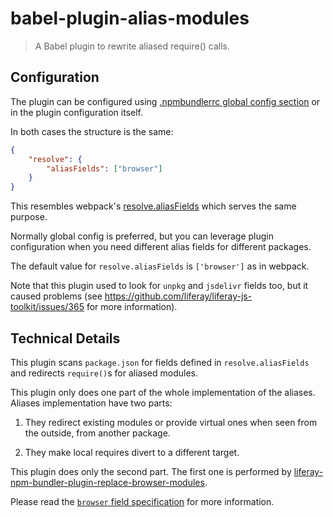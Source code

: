 # babel-plugin-alias-modules

> A Babel plugin to rewrite aliased require() calls.

## Configuration

The plugin can be configured using
[.npmbundlerrc global config section](https://github.com/liferay/liferay-frontend-projects/tree/master/maintenance/projects/js-toolkit/docs/.npmbundlerrc-file-reference.md#config)
or in the plugin configuration itself.

In both cases the structure is the same:

```json
{
	"resolve": {
		"aliasFields": ["browser"]
	}
}
```

This resembles webpack's
[resolve.aliasFields](https://webpack.js.org/configuration/resolve/#resolvealiasfields)
which serves the same purpose.

Normally global config is preferred, but you can leverage plugin configuration
when you need different alias fields for different packages.

The default value for `resolve.aliasFields` is `['browser']` as in webpack.

Note that this plugin used to look for `unpkg` and `jsdelivr` fields too, but it
caused problems (see https://github.com/liferay/liferay-js-toolkit/issues/365
for more information).

## Technical Details

This plugin scans `package.json` for fields defined in `resolve.aliasFields`
and redirects `require()`s for aliased modules.

This plugin only does one part of the whole implementation of the aliases.
Aliases implementation have two parts:

1.  They redirect existing modules or provide virtual ones when seen from
    the outside, from another package.

2.  They make local requires divert to a different target.

This plugin does only the second part. The first one is performed by
[liferay-npm-bundler-plugin-replace-browser-modules](https://github.com/liferay/liferay-frontend-projects/tree/master/maintenance/projects/js-toolkit/packages/liferay-npm-bundler-plugin-replace-browser-modules).

Please read the
[`browser` field specification](https://github.com/defunctzombie/package-browser-field-spec)
for more information.
